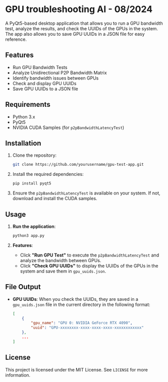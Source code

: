 # GPU troubleshooting AI - 08/2024

A PyQt5-based desktop application that allows you to run a GPU bandwidth test, analyze the results, and check the UUIDs of the GPUs in the system. The app also allows you to save GPU UUIDs in a JSON file for easy reference.

## Features

- Run GPU Bandwidth Tests
- Analyze Unidirectional P2P Bandwidth Matrix
- Identify bandwidth issues between GPUs
- Check and display GPU UUIDs
- Save GPU UUIDs to a JSON file

## Requirements

- Python 3.x
- PyQt5
- NVIDIA CUDA Samples (for `p2pBandwidthLatencyTest`)

## Installation

1. Clone the repository:

    ```bash
    git clone https://github.com/yourusername/gpu-test-app.git
    ```

2. Install the required dependencies:

    ```bash
    pip install pyqt5
    ```

3. Ensure the `p2pBandwidthLatencyTest` is available on your system. If not, download and install the CUDA samples.

## Usage

1. **Run the application**:

    ```bash
    python3 app.py
    ```

2. **Features**:
   - Click **"Run GPU Test"** to execute the `p2pBandwidthLatencyTest` and analyze the bandwidth between GPUs.
   - Click **"Check GPU UUIDs"** to display the UUIDs of the GPUs in the system and save them in `gpu_uuids.json`.

## File Output

- **GPU UUIDs**: When you check the UUIDs, they are saved in a `gpu_uuids.json` file in the current directory in the following format:

    ```json
    [
        {
            "gpu_name": "GPU 0: NVIDIA GeForce RTX 4090",
            "uuid": "GPU-xxxxxxxx-xxxx-xxxx-xxxx-xxxxxxxxxxxx"
        },
        ...
    ]
    ```

## License

This project is licensed under the MIT License. See `LICENSE` for more information.
